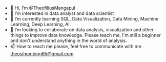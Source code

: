 - 👋 Hi, I’m @TheofiliusMangapul
- 👀 I’m interested in data analyst and data scientist
- 🌱 I’m currently learning SQL, Data Visualization, Data Mining, Machine Learning, Deep Learning, AI.
- 💞️ I’m looking to collaborate on data analysis, visualization and other things to improve data knowledge. Please teach me, I'm still a beginner and don't understand anything in the world of analysis.
- 📫 How to reach me please, feel free to communicate with me theosihombing65@gmail.com

<!---
TheofiliusMangapul/TheofiliusMangapul is a ✨ special ✨ repository because its `README.md` (this file) appears on your GitHub profile.
You can click the Preview link to take a look at your changes.
--->
